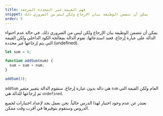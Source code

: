 ```yaml
---
title: فهم القيمة غير المحددة المرجعة
snippet: يمكن أن تتضمن الوظيفة بيان الإرجاع ولكن ليس من الضروري ذلك
order: 5
---
```


يمكن أن تتضمن الوظيفة بيان الإرجاع ولكن ليس من الضروري ذلك. في حالة عدم احتواء
الدالة على عبارة إرجاع، فعند استدعائها، تقوم الدالة بمعالجة الكود الداخلي ولكن
القيمة التي يتم إرجاعها غير محددة (undefined).

```js
let sum = 0;

function addSum(num) {
  sum = sum + num;
}

addSum(3);
```

`addSum` هي دالة بدون عبارة إرجاع. ستقوم الدالة بتغيير متغير `sum` العام ولكن
القيمة التي تم إرجاعها للدالة هي `undefined`.

<div class="quiz">
نعتذر عن عدم وجود اختبار لهذا الدرس حالياً. نحن نعمل بجد لإعداد اختبارات لجميع الدروس وسنقوم بتوفيرها في أقرب وقت ممكن.
</div>
